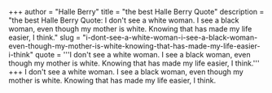 +++
author = "Halle Berry"
title = "the best Halle Berry Quote"
description = "the best Halle Berry Quote: I don't see a white woman. I see a black woman, even though my mother is white. Knowing that has made my life easier, I think."
slug = "i-dont-see-a-white-woman-i-see-a-black-woman-even-though-my-mother-is-white-knowing-that-has-made-my-life-easier-i-think"
quote = '''I don't see a white woman. I see a black woman, even though my mother is white. Knowing that has made my life easier, I think.'''
+++
I don't see a white woman. I see a black woman, even though my mother is white. Knowing that has made my life easier, I think.
